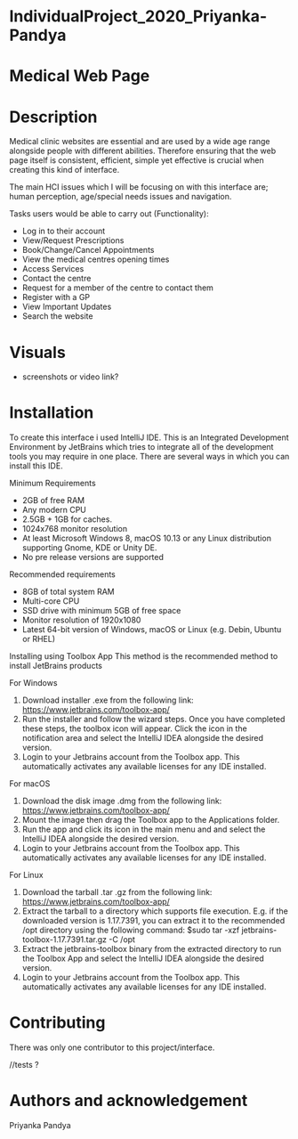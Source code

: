 # IndividualProject_2020_Priyanka-Pandya

# Medical Web Page 

# Description 
Medical clinic websites are essential and are used by a wide age range alongside people with different abilities.
Therefore ensuring that the web page itself is consistent, efficient, simple yet effective is crucial when creating this 
kind of interface. 

The main HCI issues which I will be focusing on with this interface are; human perception, 
age/special needs issues and navigation.

Tasks users would be able to carry out (Functionality): 
- Log in to their account 
- View/Request Prescriptions 
- Book/Change/Cancel Appointments 
- View the medical centres opening times 
- Access Services 
- Contact the centre 
- Request for a member of the centre to contact them
- Register with a GP 
- View Important Updates 
- Search the website 

# Visuals 
- screenshots or video link?

# Installation 
To create this interface i used IntelliJ IDE. This is an Integrated Development Environment by JetBrains which tries 
to integrate all of the development tools you may require in one place. There are several ways in which you can install
this IDE. 

Minimum Requirements 
- 2GB of free RAM 
- Any modern CPU 
- 2.5GB + 1GB for caches. 
- 1024x768 monitor resolution 
- At least Microsoft Windows 8, macOS 10.13 or any Linux distribution supporting Gnome, KDE or Unity DE. 
- No pre release versions are supported 

Recommended requirements 
- 8GB of total system RAM
- Multi-core CPU 
- SSD drive with minimum 5GB of free space
- Monitor resolution of 1920x1080 
- Latest 64-bit version of Windows, macOS or Linux (e.g. Debin, Ubuntu or RHEL)

Installing using Toolbox App
This method is the recommended method to install JetBrains products 

For Windows 
1. Download installer .exe from the following link: https://www.jetbrains.com/toolbox-app/
2. Run the installer and follow the wizard steps. Once you have completed these steps, the toolbox icon will appear. 
Click the icon in the notification area and select the IntelliJ IDEA alongside the desired version. 
3. Login to your Jetbrains account from the Toolbox app. This automatically activates any available licenses for any
IDE installed. 

For macOS
1. Download the disk image .dmg from the following link: https://www.jetbrains.com/toolbox-app/
2. Mount the image then drag the Toolbox app to the Applications folder. 
3. Run the app and click its icon in the main menu and and select the IntelliJ IDEA alongside the desired version.
4. Login to your Jetbrains account from the Toolbox app. This automatically activates any available licenses for any
   IDE installed. 
   
For Linux
1. Download the tarball .tar .gz from the following link: https://www.jetbrains.com/toolbox-app/
2. Extract the tarball to a directory which supports file execution. 
   E.g. if the downloaded version is 1.17.7391, you can extract it to the recommended /opt directory using the following
   command: $sudo tar -xzf jetbrains-toolbox-1.17.7391.tar.gz -C /opt
3. Extract the jetbrains-toolbox binary from the extracted directory to run the Toolbox App and select the IntelliJ IDEA
   alongside the desired version.
4. Login to your Jetbrains account from the Toolbox app. This automatically activates any available licenses for any
   IDE installed. 
   

# Contributing 
There was only one contributor to this project/interface. 

//tests ? 

# Authors and acknowledgement
Priyanka Pandya 
